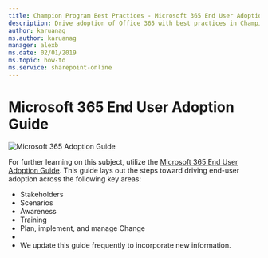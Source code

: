 ```yaml
---
title: Champion Program Best Practices - Microsoft 365 End User Adoption Guide
description: Drive adoption of Office 365 with best practices in Champion Program
author: karuanag
ms.author: karuanag
manager: alexb
ms.date: 02/01/2019
ms.topic: how-to
ms.service: sharepoint-online
---
```



# Microsoft 365 End User Adoption Guide

![Microsoft 365 Adoption Guide](media/m365euguide.png)

For further learning on this subject, utilize the [Microsoft 365 End User Adoption Guide](https://aka.ms/adoptionguide). This guide lays out the steps toward driving end-user adoption across the following key areas:

- Stakeholders
- Scenarios
- Awareness
- Training 
- Plan, implement, and manage Change
- 
- We update this guide frequently to incorporate new information.